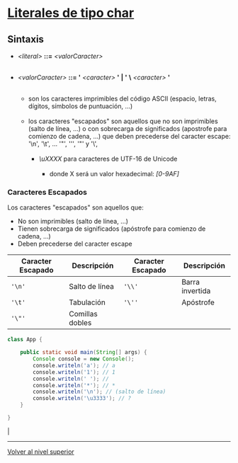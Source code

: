 # [Literales de tipo char](../u1charLiterals/README.md)

## Sintaxis


- *\<literal>*  **::=** *\<valorCaracter>* <br><br>
- *\<valorCaracter>*  **::=** **'** *\<caracter>* **'** **\|** **'** **\\** *\<caracter>* **'** <br><br>

   * *<caracter>* son los caracteres imprimibles del código ASCII (espacio, letras, dígitos, símbolos de puntuación, …)<br><br>
   * los caracteres "escapados" son aquellos que no son imprimibles (salto de línea, …) o con sobrecarga de significados (apostrofe para comienzo de cadena, …) que deben precederse del caracter escape: '\n', '\t', …​ '\"', '\'', '\"' y '\\',<br><br>
      * *\uXXXX* para caracteres de UTF-16 de Unicode<br><br>
         * donde X será un valor hexadecimal: *[0-9AF]*

### Caracteres Escapados

Los caracteres "escapados" son aquellos que:
- No son imprimibles (salto de línea, …)
- Tienen sobrecarga de significados (apóstrofe para comienzo de cadena, …)
- Deben precederse del caracter escape

| Caracter Escapado | Descripción |Caracter Escapado | Descripción |
|-------------------|-------------|-------------------|-------------|
| `'\n'` | Salto de línea | `'\\'` | Barra invertida |
| `'\t'` | Tabulación |`'\''` | Apóstrofe |
| `'\"'` | Comillas dobles |






```java
class App {

    public static void main(String[] args) {
        Console console = new Console();
        console.writeln('a'); // a
        console.writeln('1'); // 1
        console.writeln(' '); // 
        console.writeln('*'); // *
        console.writeln('\n'); // (salto de línea)
        console.writeln('\u3333'); // ?
    }

}
```


 |


---

[Volver al nivel superior](../README.md)

